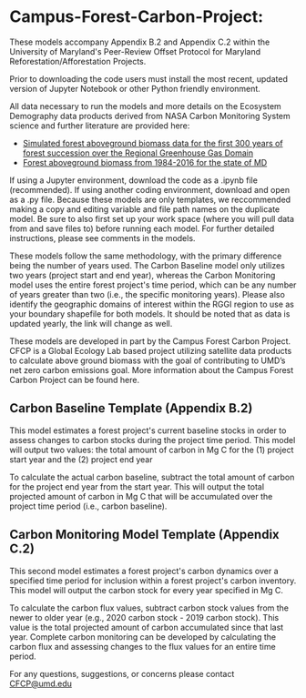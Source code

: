 # Campus-Forest-Carbon-Project: 
These models accompany Appendix  B.2 and Appendix C.2 within the University of Maryland's Peer-Review Offset Protocol for Maryland Reforestation/Afforestation Projects. 

Prior to downloading the code users must install the most recent, updated version of Jupyter Notebook or other Python friendly environment.

All data necessary to run the models and more details on the Ecosystem Demography data products derived from NASA Carbon Monitoring System science and further literature are provided here:
- [Simulated forest aboveground biomass data for the first 300 years of forest succession over the Regional Greenhouse Gas Domain](10.5281/zenodo.6506453)
- [Forest aboveground biomass from 1984-2016 for the state of MD](10.5281/zenodo.6506502) 

If using a Jupyter environment, download the code as a .ipynb file (recommended). If using another coding environment, download and open as a .py file.
Because these models are only templates, we reccommended making a copy and editing variable and file path names on the duplicate model. Be sure to also first set up your work space (where you will pull data from and save files to) before running each model. For further detailed instructions, please see comments in the models.

These models follow the same methodology, with the primary difference being the number of years used. The Carbon Baseline model only utilizes two years (project start and end year), whereas the Carbon Monitoring model uses the entire forest project's time period, which can be any number of years greater than two (i.e., the specific monitoring years). Please also identify the geographic domains of interest within the RGGI region to use as your boundary shapefile for both models. It should be noted that as data is updated yearly, the link will change as well. 

These models are developed in part by the Campus Forest Carbon Project. CFCP is a Global Ecology Lab based project utilizing satellite data products to calculate above ground biomass with the goal of contributing to UMD’s net zero carbon emissions goal. More information about the Campus Forest Carbon Project can be found here. 

## Carbon Baseline Template (Appendix B.2) 
This model estimates a forest project's current baseline stocks in order to assess changes to carbon stocks during the project time period. This model will output two values: the total amount of carbon in Mg C for the (1) project start year and the (2) project end year

To calculate the actual carbon baseline, subtract the total amount of carbon for the project end year from the start year. This will output the total projected amount of carbon in Mg C that will be accumulated over the project time period (i.e., carbon baseline). 

## Carbon Monitoring Model Template (Appendix C.2)
This second model estimates a forest project's carbon dynamics over a specified time period for inclusion within a forest project's carbon inventory. This model will output the carbon stock for every year specified in Mg C. 

To calculate the carbon flux values, subtract carbon stock values from the newer to older year (e.g., 2020 carbon stock - 2019 carbon stock). This value is the total projected amount of carbon accumulated since that last year. Complete carbon monitoring can be developed by calculating the carbon flux and assessing changes to the flux values for an entire time period. 

For any questions, suggestions, or concerns please contact CFCP@umd.edu

